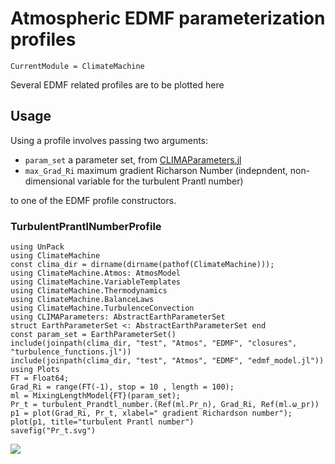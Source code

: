 # Atmospheric EDMF parameterization profiles

```@meta
CurrentModule = ClimateMachine
```

Several EDMF related profiles are to be plotted here

## Usage

Using a profile involves passing two arguments:

 - `param_set` a parameter set, from [CLIMAParameters.jl](https://github.com/CliMA/CLIMAParameters.jl)
 - `max_Grad_Ri` maximum gradient Richarson Number (indepndent, non-dimensional variable for the turbulent Prantl number)

to one of the EDMF profile constructors.

### TurbulentPrantlNumberProfile

```@example
using UnPack
using ClimateMachine
const clima_dir = dirname(dirname(pathof(ClimateMachine)));
using ClimateMachine.Atmos: AtmosModel
using ClimateMachine.VariableTemplates
using ClimateMachine.Thermodynamics
using ClimateMachine.BalanceLaws
using ClimateMachine.TurbulenceConvection
using CLIMAParameters: AbstractEarthParameterSet
struct EarthParameterSet <: AbstractEarthParameterSet end
const param_set = EarthParameterSet()
include(joinpath(clima_dir, "test", "Atmos", "EDMF", "closures", "turbulence_functions.jl"))
include(joinpath(clima_dir, "test", "Atmos", "EDMF", "edmf_model.jl"))
using Plots
FT = Float64;
Grad_Ri = range(FT(-1), stop = 10 , length = 100);
ml = MixingLengthModel{FT}(param_set);
Pr_t = turbulent_Prandtl_number.(Ref(ml.Pr_n), Grad_Ri, Ref(ml.ω_pr))
p1 = plot(Grad_Ri, Pr_t, xlabel=" gradient Richardson number");
plot(p1, title="turbulent Prantl number")
savefig("Pr_t.svg")
```
![](Pr_t.svg)
